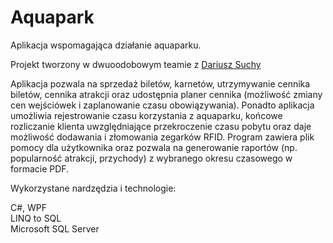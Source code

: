# Aquapark
Aplikacja wspomagająca działanie aquaparku.

Projekt tworzony w dwuoodobowym teamie z <a href="https://github.com/suchydariusz/">Dariusz Suchy</a>

Aplikacja pozwala na sprzedaż biletów, karnetów, utrzymywanie cennika biletów, cennika atrakcji oraz udostępnia planer cennika (możliwość zmiany cen wejściówek i zaplanowanie czasu obowiązywania). Ponadto aplikacja umożliwia rejestrowanie czasu korzystania z aquaparku, końcowe rozliczanie klienta uwzględniające przekroczenie czasu pobytu oraz daje możliwość dodawania i złomowania zegarków RFID. Program zawiera plik pomocy dla użytkownika oraz pozwala na generowanie raportów (np. popularność atrakcji, przychody) z wybranego okresu czasowego w formacie PDF.

Wykorzystane nardzędzia i technologie:

C#, WPF<br>
LINQ to SQL<br>
Microsoft SQL Server<br>
